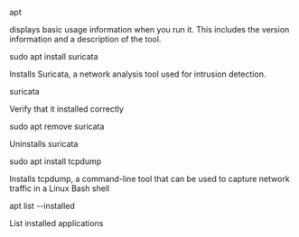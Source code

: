 apt 

displays basic usage information when you run it. This includes the version information and a description of the tool.

sudo apt install suricata

Installs Suricata, a network analysis tool used for intrusion detection.

suricata

Verify that it installed correctly

sudo apt remove suricata

Uninstalls suricata


sudo apt install tcpdump

Installs tcpdump, a command-line tool that can be used to capture network traffic in a Linux Bash shell

apt list --installed

List installed applications


